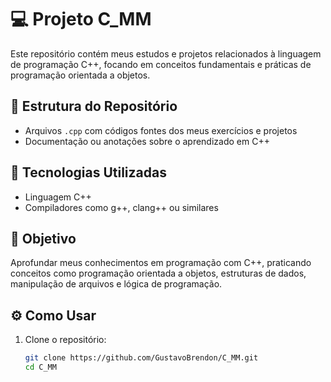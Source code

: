 # 💻 Projeto C_MM

Este repositório contém meus estudos e projetos relacionados à linguagem de programação C++, focando em conceitos fundamentais e práticas de programação orientada a objetos.

## 📁 Estrutura do Repositório

- Arquivos `.cpp` com códigos fontes dos meus exercícios e projetos
- Documentação ou anotações sobre o aprendizado em C++

## 🚀 Tecnologias Utilizadas

- Linguagem C++
- Compiladores como g++, clang++ ou similares

## 📌 Objetivo

Aprofundar meus conhecimentos em programação com C++, praticando conceitos como programação orientada a objetos, estruturas de dados, manipulação de arquivos e lógica de programação.

## ⚙️ Como Usar

1. Clone o repositório:

   ```bash
   git clone https://github.com/GustavoBrendon/C_MM.git
   cd C_MM
